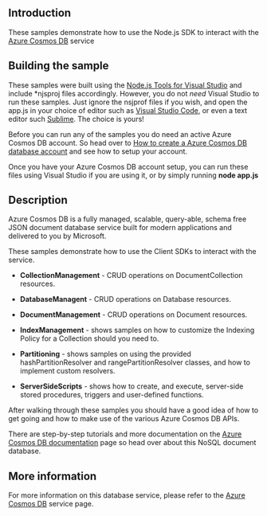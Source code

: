 ## Introduction  ##
These samples demonstrate how to use the Node.js SDK to interact with the [Azure Cosmos DB](http://azure.microsoft.com/services/documentdb)  service

## Building the sample  ##

These samples were built using the [Node.js Tools for Visual Studio](https://github.com/Microsoft/nodejstools) and include *njsproj files accordingly. However, you do not *need* Visual Studio to run these samples. Just ignore the nsjprof files if you wish, and open the app.js in your choice of editor such as [Visual Studio Code](https://code.visualstudio.com/), or even a text editor such [Sublime](http://www.sublimetext.com/). The choice is yours!

Before you can run any of the samples you do need an active Azure Cosmos DB account. 
So head over to [How to create a Azure Cosmos DB database account](https://azure.microsoft.com/en-us/documentation/articles/documentdb-create-account/) and see how to setup your account.

Once you have your Azure Cosmos DB account setup, you can run these files using Visual Studio if you are using it, or by simply running **node app.js**

## Description  ##

Azure Cosmos DB is a fully managed, scalable, query-able, schema free JSON document database service built for modern applications and delivered to you by Microsoft.

These samples demonstrate how to use the Client SDKs to interact with the service.

- **CollectionManagement** - CRUD operations on DocumentCollection resources.

- **DatabaseManagent** - CRUD operations on Database resources.

- **DocumentManagement** - CRUD operations on Document resources.

- **IndexManagement** - shows samples on how to customize the Indexing Policy for a Collection should you need to.

- **Partitioning** - shows samples on using the provided hashPartitionResolver and rangePartitionResolver classes, and how to implement custom resolvers.
 
- **ServerSideScripts** - shows how to create, and execute, server-side stored procedures, triggers and user-defined functions.

After walking through these samples you should have a good idea of how to get going and how to make use of the various Azure Cosmos DB APIs. 

There are step-by-step tutorials and more documentation on the [Azure Cosmos DB documentation](http://azure.microsoft.com/en-us/documentation/services/documentdb/) page so head over about this NoSQL document database.
 
## More information  ##

For more information on this database service, please refer to the [Azure Cosmos DB](http://azure.microsoft.com/services/documentdb) service page.